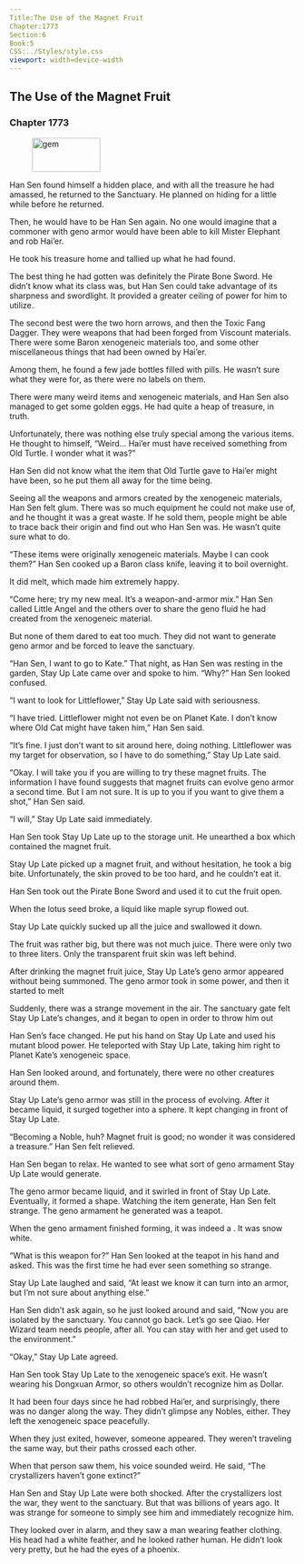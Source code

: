 ```yaml
---
Title:The Use of the Magnet Fruit 
Chapter:1773 
Section:6 
Book:5 
CSS:../Styles/style.css 
viewport: width=device-width
---
```

  
## The Use of the Magnet Fruit
### Chapter 1773
  
<figure>
	<img src="../Images/gem.gif" alt="gem" id="gem" width="120" height="60" />
</figure>
  

  
Han Sen found himself a hidden place, and with all the treasure he had amassed, he returned to the Sanctuary. He planned on hiding for a little while before he returned.

Then, he would have to be Han Sen again. No one would imagine that a commoner with geno armor would have been able to kill Mister Elephant and rob Hai’er.

He took his treasure home and tallied up what he had found.

The best thing he had gotten was definitely the Pirate Bone Sword. He didn’t know what its class was, but Han Sen could take advantage of its sharpness and swordlight. It provided a greater ceiling of power for him to utilize.

The second best were the two horn arrows, and then the Toxic Fang Dagger. They were weapons that had been forged from Viscount materials. There were some Baron xenogeneic materials too, and some other miscellaneous things that had been owned by Hai’er.

Among them, he found a few jade bottles filled with pills. He wasn’t sure what they were for, as there were no labels on them.

There were many weird items and xenogeneic materials, and Han Sen also managed to get some golden eggs. He had quite a heap of treasure, in truth.

Unfortunately, there was nothing else truly special among the various items. He thought to himself, “Weird… Hai’er must have received something from Old Turtle. I wonder what it was?”

Han Sen did not know what the item that Old Turtle gave to Hai’er might have been, so he put them all away for the time being.

Seeing all the weapons and armors created by the xenogeneic materials, Han Sen felt glum. There was so much equipment he could not make use of, and he thought it was a great waste. If he sold them, people might be able to trace back their origin and find out who Han Sen was. He wasn’t quite sure what to do.

“These items were originally xenogeneic materials. Maybe I can cook them?” Han Sen cooked up a Baron class knife, leaving it to boil overnight.

It did melt, which made him extremely happy.

“Come here; try my new meal. It’s a weapon-and-armor mix.” Han Sen called Little Angel and the others over to share the geno fluid he had created from the xenogeneic material.

But none of them dared to eat too much. They did not want to generate geno armor and be forced to leave the sanctuary.

“Han Sen, I want to go to Kate.” That night, as Han Sen was resting in the garden, Stay Up Late came over and spoke to him. “Why?” Han Sen looked confused.

“I want to look for Littleflower,” Stay Up Late said with seriousness.

“I have tried. Littleflower might not even be on Planet Kate. I don’t know where Old Cat might have taken him,” Han Sen said.

“It’s fine. I just don’t want to sit around here, doing nothing. Littleflower was my target for observation, so I have to do something,” Stay Up Late said.

“Okay. I will take you if you are willing to try these magnet fruits. The information I have found suggests that magnet fruits can evolve geno armor a second time. But I am not sure. It is up to you if you want to give them a shot,” Han Sen said.

“I will,” Stay Up Late said immediately.

Han Sen took Stay Up Late up to the storage unit. He unearthed a box which contained the magnet fruit.

Stay Up Late picked up a magnet fruit, and without hesitation, he took a big bite. Unfortunately, the skin proved to be too hard, and he couldn’t eat it.

Han Sen took out the Pirate Bone Sword and used it to cut the fruit open.

When the lotus seed broke, a liquid like maple syrup flowed out.

Stay Up Late quickly sucked up all the juice and swallowed it down.

The fruit was rather big, but there was not much juice. There were only two to three liters. Only the transparent fruit skin was left behind.

After drinking the magnet fruit juice, Stay Up Late’s geno armor appeared without being summoned. The geno armor took in some power, and then it started to melt

Suddenly, there was a strange movement in the air. The sanctuary gate felt Stay Up Late’s changes, and it began to open in order to throw him out

Han Sen’s face changed. He put his hand on Stay Up Late and used his mutant blood power. He teleported with Stay Up Late, taking him right to Planet Kate’s xenogeneic space.

Han Sen looked around, and fortunately, there were no other creatures around them.

Stay Up Late’s geno armor was still in the process of evolving. After it became liquid, it surged together into a sphere. It kept changing in front of Stay Up Late.

“Becoming a Noble, huh? Magnet fruit is good; no wonder it was considered a treasure.” Han Sen felt relieved.

Han Sen began to relax. He wanted to see what sort of geno armament Stay Up Late would generate.

The geno armor became liquid, and it swirled in front of Stay Up Late. Eventually, it formed a shape. Watching the item generate, Han Sen felt strange. The geno armament he generated was a teapot.

When the geno armament finished forming, it was indeed a . It was snow white.

“What is this weapon for?” Han Sen looked at the teapot in his hand and asked. This was the first time he had ever seen something so strange.

Stay Up Late laughed and said, “At least we know it can turn into an armor, but I’m not sure about anything else.”

Han Sen didn’t ask again, so he just looked around and said, “Now you are isolated by the sanctuary. You cannot go back. Let’s go see Qiao. Her Wizard team needs people, after all. You can stay with her and get used to the environment.”

“Okay,” Stay Up Late agreed.

Han Sen took Stay Up Late to the xenogeneic space’s exit. He wasn’t wearing his Dongxuan Armor, so others wouldn’t recognize him as Dollar.

It had been four days since he had robbed Hai’er, and surprisingly, there was no danger along the way. They didn’t glimpse any Nobles, either. They left the xenogeneic space peacefully.

When they just exited, however, someone appeared. They weren’t traveling the same way, but their paths crossed each other.

When that person saw them, his voice sounded weird. He said, “The crystallizers haven’t gone extinct?”

Han Sen and Stay Up Late were both shocked. After the crystallizers lost the war, they went to the sanctuary. But that was billions of years ago. It was strange for someone to simply see him and immediately recognize him.

They looked over in alarm, and they saw a man wearing feather clothing. His head had a white feather, and he looked rather human. He didn’t look very pretty, but he had the eyes of a phoenix.